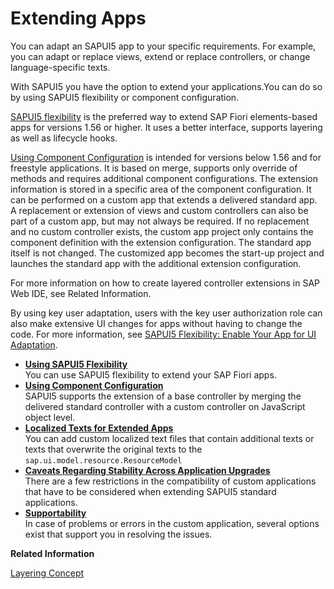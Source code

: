 <!-- loioa264a9abf98d4caabbf9b027bc1005d8 -->

# Extending Apps

You can adapt an SAPUI5 app to your specific requirements. For example, you can adapt or replace views, extend or replace controllers, or change language-specific texts.

With SAPUI5 you have the option to extend your applications.You can do so by using SAPUI5 flexibility or component configuration.

 [SAPUI5 flexibility](using-sapui5-flexibility-72861c2.md) is the preferred way to extend SAP Fiori elements-based apps for versions 1.56 or higher. It uses a better interface, supports layering as well as lifecycle hooks.

 [Using Component Configuration](using-component-configuration-c264d66.md) is intended for versions below 1.56 and for freestyle applications. It is based on merge, supports only override of methods and requires additional component configurations. The extension information is stored in a specific area of the component configuration. It can be performed on a custom app that extends a delivered standard app. A replacement or extension of views and custom controllers can also be part of a custom app, but may not always be required. If no replacement and no custom controller exists, the custom app project only contains the component definition with the extension configuration. The standard app itself is not changed. The customized app becomes the start-up project and launches the standard app with the additional extension configuration.

For more information on how to create layered controller extensions in SAP Web IDE, see Related Information.

By using key user adaptation, users with the key user authorization role can also make extensive UI changes for apps without having to change the code. For more information, see [SAPUI5 Flexibility: Enable Your App for UI Adaptation](../05_Developing_Apps/sapui5-flexibility-enable-your-app-for-ui-adaptation-f1430c0.md).

-   **[Using SAPUI5 Flexibility](using-sapui5-flexibility-72861c2.md "You can use SAPUI5 flexibility to extend your SAP Fiori apps.")**  
You can use SAPUI5 flexibility to extend your SAP Fiori apps.
-   **[Using Component Configuration](using-component-configuration-c264d66.md "SAPUI5 supports the
			extension of a base controller by merging the delivered standard controller with a
			custom controller on JavaScript object level.")**  
SAPUI5 supports the extension of a base controller by merging the delivered standard controller with a custom controller on JavaScript object level.
-   **[Localized Texts for Extended Apps](localized-texts-for-extended-apps-2edc3f9.md "You can add custom localized text files that contain additional texts or texts that
		overwrite the original texts to the sap.ui.model.resource.ResourceModel
	")**  
You can add custom localized text files that contain additional texts or texts that overwrite the original texts to the `sap.ui.model.resource.ResourceModel` 
-   **[Caveats Regarding Stability Across Application Upgrades](caveats-regarding-stability-across-application-upgrades-aef3384.md "There are a few restrictions in the compatibility of custom applications that have to be
		considered when extending SAPUI5 standard applications.")**  
There are a few restrictions in the compatibility of custom applications that have to be considered when extending SAPUI5 standard applications.
-   **[Supportability](supportability-c44813d.md "In case of problems or errors in the custom application, several options exist that
		support you in resolving the issues.")**  
In case of problems or errors in the custom application, several options exist that support you in resolving the issues.

**Related Information**  


[Layering Concept](../04_Essentials/layering-concept-9e63057.md "SAPUI5 flexibility uses a consistent layering concept to store the UI changes as semantic delta information. This layering concept applies consistently to all users of SAPUI5 flexibility (end users, key users, and developers).")

